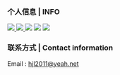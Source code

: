 ### 个人信息 | INFO

<a href="https://github-readme-stats.vercel.app/api?username=hjl2011&show_icons=true">
  <img src="https://github-readme-stats.vercel.app/api?username=hjl2011&show_icons=true" />
</a>

<a href="https://github-readme-stats.vercel.app/api/top-langs/?username=hjl2011&layout=compact">
  <img src="https://github-readme-stats.vercel.app/api/top-langs/?username=hjl2011&layout=compact" />
</a>

<img src="https://github-profile-trophy.vercel.app/?username=hjl2011" />

<img src="https://activity-graph.herokuapp.com/graph?username=hjl2011&theme=xcode" />

<img src="https://github-readme-streak-stats.herokuapp.com/?user=hjl2011" />

### 联系方式 | Contact information

Email : hjl2011@yeah.net
